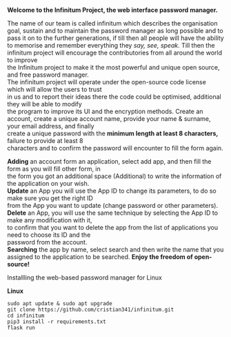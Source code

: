 **Welcome to the Infinitum Project, the web interface password manager.**

The name of our team is called infinitum which describes the organisation goal, sustain and to 
maintain the password manager as long possible and to pass it on  to the further generations, if 
till then all people will have the ability to memorise and remember everything they *say, see, speak.*
Till then the infinitum project will encourage the contributories from all around the world to improve <br>
the Infinitum project to make it the most powerful and unique open source, and free password manager.<br>
The infinitum project will operate under the open-source code license which will allow the users to trust <br>
in us and to report their ideas there the code could be optimised, additional they will be able to modify <br> 
the program to improve its UI and the encryption methods. 
 Create an account, create a unique account name, provide your name & surname, your email address, and finally<br>
create a unique password with the <b>minimum length at least 8 characters,</b> failure to provide at least 8 <br>
characters and to confirm the password will encounter to fill the form again.<br>

**Adding** an account form an application, select add app, and then fill the form as you will fill other form, in<br>
the form you got an additional space (Additional) to write the information of the application on your wish.<br>
**Update** an App you will use the App ID to change its parameters, to do so make sure you get the right ID <br> 
from the App you want to update (change password or other parameters).<br>
**Delete** an App, you will use the same technique by selecting the App ID to make any modification with it, <br>
to confirm that you want to delete the app from the list of applications you need to choose its ID and the <br>
password from the account.<br>
**Searching** the app by name, select search and then write the name that you assigned to the application to be searched.
**Enjoy the freedom of open-source!**

Installling the web-based password manager for Linux

**Linux**
```
sudo apt update & sudo apt upgrade
git clone https://github.com/cristian341/infinitum.git
cd infinitum
pip3 install -r requirements.txt
flask run
```
